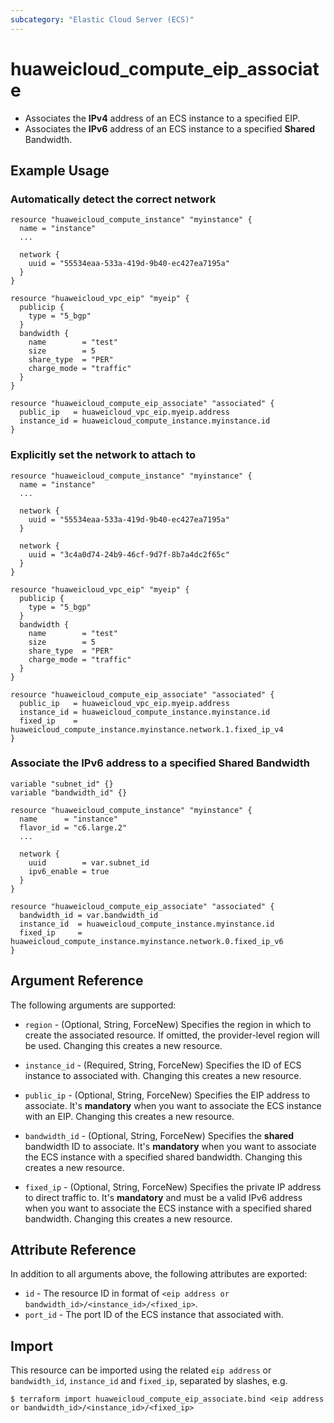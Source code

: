 ```yaml
---
subcategory: "Elastic Cloud Server (ECS)"
---
```


# huaweicloud_compute_eip_associate

* Associates the **IPv4** address of an ECS instance to a specified EIP.
* Associates the **IPv6** address of an ECS instance to a specified **Shared** Bandwidth.

## Example Usage

### Automatically detect the correct network

```hcl
resource "huaweicloud_compute_instance" "myinstance" {
  name = "instance"
  ...

  network {
    uuid = "55534eaa-533a-419d-9b40-ec427ea7195a"
  }
}

resource "huaweicloud_vpc_eip" "myeip" {
  publicip {
    type = "5_bgp"
  }
  bandwidth {
    name        = "test"
    size        = 5
    share_type  = "PER"
    charge_mode = "traffic"
  }
}

resource "huaweicloud_compute_eip_associate" "associated" {
  public_ip   = huaweicloud_vpc_eip.myeip.address
  instance_id = huaweicloud_compute_instance.myinstance.id
}
```

### Explicitly set the network to attach to

```hcl
resource "huaweicloud_compute_instance" "myinstance" {
  name = "instance"
  ...

  network {
    uuid = "55534eaa-533a-419d-9b40-ec427ea7195a"
  }

  network {
    uuid = "3c4a0d74-24b9-46cf-9d7f-8b7a4dc2f65c"
  }
}

resource "huaweicloud_vpc_eip" "myeip" {
  publicip {
    type = "5_bgp"
  }
  bandwidth {
    name        = "test"
    size        = 5
    share_type  = "PER"
    charge_mode = "traffic"
  }
}

resource "huaweicloud_compute_eip_associate" "associated" {
  public_ip   = huaweicloud_vpc_eip.myeip.address
  instance_id = huaweicloud_compute_instance.myinstance.id
  fixed_ip    = huaweicloud_compute_instance.myinstance.network.1.fixed_ip_v4
}
```

### Associate the IPv6 address to a specified Shared Bandwidth

```hcl
variable "subnet_id" {}
variable "bandwidth_id" {}

resource "huaweicloud_compute_instance" "myinstance" {
  name      = "instance"
  flavor_id = "c6.large.2"
  ...

  network {
    uuid        = var.subnet_id
    ipv6_enable = true
  }
}

resource "huaweicloud_compute_eip_associate" "associated" {
  bandwidth_id = var.bandwidth_id
  instance_id  = huaweicloud_compute_instance.myinstance.id
  fixed_ip     = huaweicloud_compute_instance.myinstance.network.0.fixed_ip_v6
}
```

## Argument Reference

The following arguments are supported:

* `region` - (Optional, String, ForceNew) Specifies the region in which to create the associated resource.
  If omitted, the provider-level region will be used. Changing this creates a new resource.

* `instance_id` - (Required, String, ForceNew) Specifies the ID of ECS instance to associated with.
  Changing this creates a new resource.

* `public_ip` - (Optional, String, ForceNew) Specifies the EIP address to associate. It's **mandatory**
  when you want to associate the ECS instance with an EIP. Changing this creates a new resource.

* `bandwidth_id` - (Optional, String, ForceNew) Specifies the **shared** bandwidth ID to associate.
  It's **mandatory** when you want to associate the ECS instance with a specified shared bandwidth.
  Changing this creates a new resource.

* `fixed_ip` - (Optional, String, ForceNew) Specifies the private IP address to direct traffic to. It's **mandatory**
  and must be a valid IPv6 address when you want to associate the ECS instance with a specified shared bandwidth.
  Changing this creates a new resource.

## Attribute Reference

In addition to all arguments above, the following attributes are exported:

* `id` - The resource ID in format of `<eip address or bandwidth_id>/<instance_id>/<fixed_ip>`.
* `port_id` - The port ID of the ECS instance that associated with.

## Import

This resource can be imported using the related `eip address` or `bandwidth_id`, `instance_id` and `fixed_ip`,
separated by slashes, e.g.

```shell
$ terraform import huaweicloud_compute_eip_associate.bind <eip address or bandwidth_id>/<instance_id>/<fixed_ip>
```
